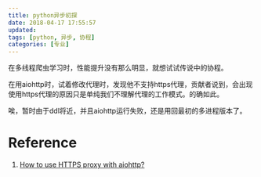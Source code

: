 ```yaml
---
title: python异步初探
date: 2018-04-17 17:55:57
updated:
tags: [python, 异步, 协程]
categories: [专业]
---
```


在多线程爬虫学习时，性能提升没有那么明显，就想试试传说中的协程。

<!--more-->

在用aiohttp时，试着修改代理时，发现他不支持https代理，贡献者说到，会出现使用https代理的原因只是单纯我们不理解代理的工作模式。的确如此。

唉，暂时由于ddl将近，并且aiohttp运行失败，还是用回最初的多进程版本了。


# Reference
1. [How to use HTTPS proxy with aiohttp?](https://github.com/aio-libs/aiohttp/issues/845)

